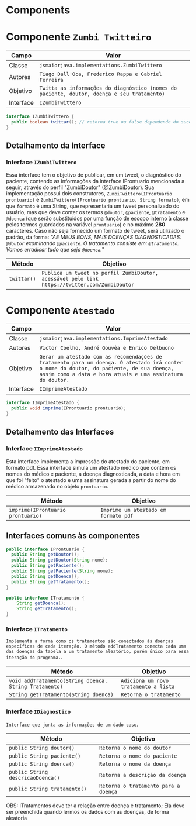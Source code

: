 
# Components

# Componente `Zumbi Twitteiro`

Campo | Valor
----- | -----
Classe | `jsmaiorjava.implementations.ZumbiTwittero`
Autores | `Tiago Dall'Oca, Frederico Rappa e Gabriel Ferreira`
Objetivo | `Twitta as informações do diagnóstico (nomes do paciente, doutor, doença e seu tratamento)`
Interface | `IZumbiTwittero`
~~~java
interface IZumbiTwittero {
  public boolean twittar(); // retorna true ou false dependendo do sucesso
}
~~~

## Detalhamento da Interface

### Interface `IZumbiTwittero`

Essa interface tem o objetivo de publicar, em um tweet, o diagnóstico do paciente, contendo as informações da interface IProntuario mencionada a seguir, através do perfil "ZumbiDoutor" (@ZumbiDoutor). Sua implementação possui dois construtores, `ZumbiTwittero(IProntuario prontuario)` e `ZumbiTwittero(IProntuario prontuario, String formato)`, em que `formato` é uma String, que representaria um tweet personalizado do usuário, mas que deve conter os termos `@doutor`, `@paciente`, `@tratamento` e `@doenca` (que serão substituídos por uma função de escopo interno à classe pelos termos guardados na variável `prontuario`) e no máximo **280** caracteres. Caso não seja fornecido um formato de tweet, será utilizado o padrão, da forma:
*"AE MEUS BONS, MAIS DOENÇAS DIAGNOSTICADAS: `@doutor` examinando `@paciente`. O tratamento consiste em: `@tratamento`. Vamos erradicar tudo que seja `@doenca`.*"

Método | Objetivo
-------| --------
`twittar()` | `Publica um tweet no perfil ZumbiDoutor, acessável pelo link https://twitter.com/ZumbiDoutor`

# Componente `Atestado`

Campo | Valor
----- | -----
Classe | `jsmaiorjava.implementations.ImprimeAtestado`
Autores | `Victor Coelho, André Gouvêa e Enrico Delbuono`
Objetivo | `Gerar um atestado com as recomendações de tratamento para um doença. O atestado irá conter o nome do doutor, do paciente, de sua doença, assim como a data e hora atuais e uma assinatura do doutor.`
Interface | `IImprimeAtestado`
~~~java
interface IImprimeAtestado {
  public void imprime(IProntuario prontuario);
}
~~~


## Detalhamento das Interfaces

### Interface `IImprimeAtestado`

Esta interface implementa a impressão do atestado do paciente, em formato pdf. Essa interface simula um atestado médico que contém os nomes do médico e paciente, a doença diagnosticada, a data e hora em que foi "feito" o atestado e uma assinatura gerada a partir do nome do médico armazenado no objeto `prontuario`.

Método | Objetivo
-------| --------
`imprime(IProntuario prontuario)` | `Imprime um atestado em formato pdf`


## Interfaces comuns às componentes

~~~java
public interface IProntuario {
  public String getDoutor();
  public String getDoutor(String nome);
  public String getPaciente();
  public String getPaciente(String nome);
  public String getDoenca();
  public String getTratamento();
}

public interface ITratamento {
    String getDoenca();
    String getTratamento();
}
~~~

### Interface `ITratamento`
`Implementa a forma como os tratamentos são conectados às doenças específicas de cada iteração.
 O método addTratamento conecta cada uma das doenças da tabela a um tratamento aleatório, porém
único para essa iteração do programa.`.

Método | Objetivo
-------| --------
`void addTratamento(String doenca, String Tratamento)` | `Adiciona um novo tratamento a lista`
`String getTratamento(String doenca)` | `Retorna o tratamento`

### Interface `IDiagnostico`
`Interface que junta as informações de um dado caso`.

Método | Objetivo
-------| --------
`public String doutor()` | `Retorna o nome do doutor`
`public String paciente()` | `Retorna o nome do paciente`
`public String doenca()` | `Retorna o nome da doença`
`public String descricaoDoenca()` | `Retorna a descrição da doença`
`public String tratamento()` | `Retorna o tratamento para a doença`

OBS:
ITratamentos deve ter a relação entre doença e tratamento;
Ela deve ser preenchida quando lermos os dados com as doenças, de forma aleatoria
